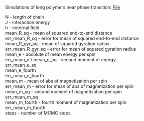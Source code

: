 Simulations of long polymers near phase transition:
[File](https://github.com/kamilla0503/saw/blob/master/Ising/long_chains_header.txt)
 

N - length of chain\
J - interaction energy \
h - external field \
mean_R_sq - mean of squared end-to-end distance \
err_mean_R_sq - error for mean of squared end-to-end distance \
mean_R_gyr_sq - mean of squared gyration radius \
err_mean_R_gyr_sq - error for mean of squared gyration radius \
mean_e - absolute of mean energy per spin\
err_mean_e \ 
mean_e_sq - second moment of energy  \
err_mean_e_sq \
mean_e_fourth \
err_mean_e_fourth \
mean_m - mean of abs of magnetization per spin \
err_mean_m - error for mean of abs of magnetization per spin \
mean_m_sq  - second moment of magnetization per spin \
err_mean_m_sq \
mean_m_fourth - fourth moment of magnetization per spin\
err_mean_m_fourth \
steps - number of MCMC steps 

